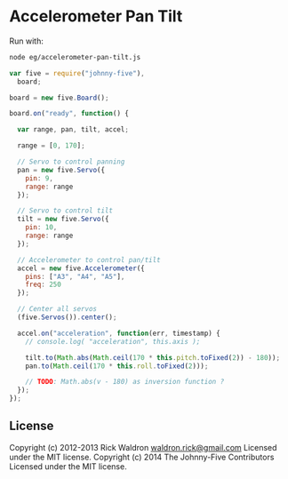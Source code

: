 # Accelerometer Pan Tilt

Run with:
```bash
node eg/accelerometer-pan-tilt.js
```


```javascript
var five = require("johnny-five"),
  board;

board = new five.Board();

board.on("ready", function() {

  var range, pan, tilt, accel;

  range = [0, 170];

  // Servo to control panning
  pan = new five.Servo({
    pin: 9,
    range: range
  });

  // Servo to control tilt
  tilt = new five.Servo({
    pin: 10,
    range: range
  });

  // Accelerometer to control pan/tilt
  accel = new five.Accelerometer({
    pins: ["A3", "A4", "A5"],
    freq: 250
  });

  // Center all servos
  (five.Servos()).center();

  accel.on("acceleration", function(err, timestamp) {
    // console.log( "acceleration", this.axis );

    tilt.to(Math.abs(Math.ceil(170 * this.pitch.toFixed(2)) - 180));
    pan.to(Math.ceil(170 * this.roll.toFixed(2)));

    // TODO: Math.abs(v - 180) as inversion function ?
  });
});

```









## License
Copyright (c) 2012-2013 Rick Waldron <waldron.rick@gmail.com>
Licensed under the MIT license.
Copyright (c) 2014 The Johnny-Five Contributors
Licensed under the MIT license.
